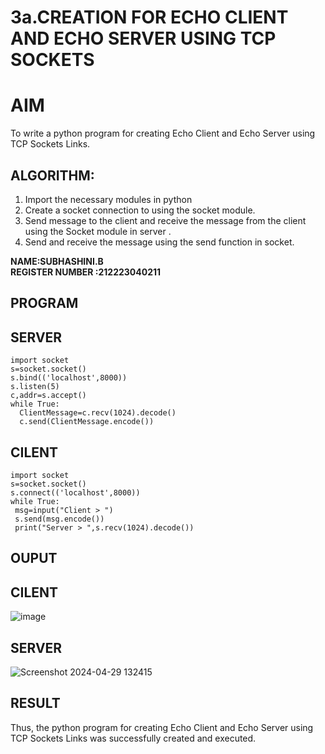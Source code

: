 # 3a.CREATION FOR ECHO CLIENT AND ECHO SERVER USING TCP SOCKETS
# AIM
To write a python program for creating Echo Client and Echo Server using TCP
Sockets Links.
## ALGORITHM:
1. Import the necessary modules in python
2. Create a socket connection to using the socket module.
3. Send message to the client and receive the message from the client using the Socket module in
 server .
4. Send and receive the message using the send function in socket.  

**NAME:SUBHASHINI.B**  
**REGISTER NUMBER :212223040211**  
## PROGRAM
## SERVER

```
import socket
s=socket.socket()
s.bind(('localhost',8000))
s.listen(5)
c,addr=s.accept()
while True:
  ClientMessage=c.recv(1024).decode()
  c.send(ClientMessage.encode())

```
## CILENT

```
import socket
s=socket.socket()
s.connect(('localhost',8000))
while True:
 msg=input("Client > ")
 s.send(msg.encode())
 print("Server > ",s.recv(1024).decode())

```
## OUPUT
## CILENT 

![image](https://github.com/subha-shinibalasubramanian/3a.Sockets_Creation_for_Echo_Client_and_Echo_Server/assets/164154478/de4eaf19-2929-4c66-96a4-1757743c03ba)

## SERVER

![Screenshot 2024-04-29 132415](https://github.com/subha-shinibalasubramanian/3a.Sockets_Creation_for_Echo_Client_and_Echo_Server/assets/164154478/9dc38011-9d65-4f56-9805-2f2cf29cf1fa)

## RESULT
Thus, the python program for creating Echo Client and Echo Server using TCP Sockets Links 
was successfully created and executed.
